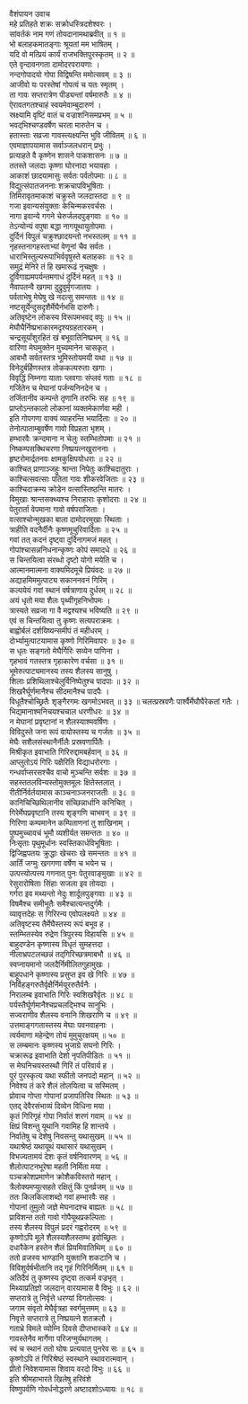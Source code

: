 वैशंपायन उवाच  
महे प्रतिहते शक्रः सक्रोधस्त्रिदशेश्वरः ।  
सांवर्तकं नाम गणं तोयदानामथाब्रवीत् ॥ १ ॥  
भो बलाहकमातङ्‌‌‍गाः श्रूयतां मम भाषितम् ।  
यदि वो मत्प्रियं कार्यं राजभक्तिपुरस्कृतम् ॥ २ ॥  
एते वृन्दावनगता दामोदरपरायणाः ।  
नन्दगोपादयो गोपा विद्विषन्ति ममोत्सवम् ॥ ३ ॥  
आजीवो यः परस्तेषां गोपत्वं च यतः स्मृतम् ।  
ता गावः सप्तरात्रेण पीड्यन्तां वर्षमारुतैः ॥ ४ ॥  
ऐरावतगतश्चाहं स्वयमेवाम्बुदारुणं ।  
स्रक्ष्यामि वृष्टिं वातं च वज्राशनिसमप्रभम् ॥ ५ ॥  
भवद्‌भिश्चण्डवर्षेण चरता मारुतेन च ।  
हतास्ताः सव्रजा गावस्त्यक्ष्यन्ति भुवि जीवितम् ॥ ६ ॥  
एवमाज्ञापयामास सर्वाञ्जलधरान् प्रभुः ।  
प्रत्याहते वै कृष्णेन शासने पाकशासनः ॥ ७ ॥  
ततस्ते जलदाः कृष्णा घोरनादा भयावहाः ।  
आकाशं छादयामासुः सर्वतः पर्वतोपमाः ॥ ८ ॥  
विद्युत्संपातजननाः शक्रचापविभूषिताः ।  
तिमिरावृतमाकाशं चक्रुस्ते जलदास्तदा ॥ ९ ॥  
गजा इवान्यसंयुक्ताः केचिन्मकरवर्चसः ।  
नागा इवान्ये गगने चेरुर्जलदपुङ्‌‌‍गवाः ॥ १० ॥  
तेऽन्योन्यं वपुषा बद्धा नागयूथायुतोपमाः ।  
दुर्दिनं विपुलं चक्रुश्छादयन्तो नभस्तलम् ॥ ११ ॥  
नृहस्तनागहस्ताभ्यां वेणूनां चैव सर्वतः ।  
धाराभिस्तुल्यरूपाभिर्ववृषुस्ते बलाहकाः ॥ १२ ॥  
समुद्रं मेनिरे तं हि खमारूढं नृचक्षुषः ।  
दुर्विगाह्यमपर्यन्तमगाधं दुर्दिनं महत् ॥ १३ ॥  
नैवापतन्वै खगमा दुद्रुवुर्मृगजातयः ।  
पर्वताभेषु मेघेषु खे नदत्सु समन्ततः ॥ १४ ॥  
नष्टसूर्येन्दुसदृशैर्मेघैर्नभसि दारुणैः।  
अतिवृष्टेन लोकस्य विरूपमभवद् वपुः ॥ १५ ॥  
मेघौघैर्निष्प्रभाकारमदृश्यग्रहतारकम् ।  
चन्द्रसूर्यांशुरहितं खं बभूवातिनिष्प्रभम् ॥ १६ ॥  
वारिणा मेघमुक्तेन मुच्यमानेन चासकृत् ।  
आबभौ सर्वतस्तत्र भूमिस्तोयमयी यथा ॥ १७ ॥  
विनेदुर्बर्हिणस्तत्र तोककल्परुताः खगाः ।  
विवृद्धिं निम्नगा याताः प्लवगाः संप्लवं गताः ॥ १८ ॥  
गर्जितेन च मेघानां पर्जन्यनिनदेन च ।  
तर्जितानीव कम्पन्ते तृणानि तरुभिः सह ॥ १९ ॥  
प्राप्तोऽन्तकालो लोकानां व्यक्तमेकार्णवा मही ।  
इति गोपगणा वाक्यं व्याहरन्ति भयार्दिताः ॥ २० ॥  
तेनोत्पाताम्बुवर्षेण गावो विप्रहता भृशम् ।  
हम्भारवैः क्रन्दमाना न चेलुः स्तम्भितोपमाः ॥ २१ ॥  
निष्कम्पसक्थिचरणा निष्प्रयत्‍नखुराननाः ।  
हृष्टरोमार्द्रतनवः क्षामकुक्षिपयोधराः ॥ २२ ॥  
काश्चित् प्राणाञ्जहुः श्रान्ता निपेतुः काश्चिदातुराः ।  
काश्चित्सवत्साः पतिता गावः शीकरवेजिताः ॥ २३ ॥  
काश्चिदाक्रम्य क्रोडेन वत्सांस्तिष्ठन्ति मातरः ।  
विमुखाः श्रान्तसक्थ्यश्च निराहाराः कृशोदराः ॥ २४ ॥  
पेतुरार्ता वेपमाना गावो वर्षपराजिताः ।  
वत्साश्चोन्मुखका बाला दामोदरमुखाः स्थिताः ।  
त्राहीति वदनैर्दीनैः कृष्णमूचुरिवार्दिताः ॥ २५ ॥  
गवां तत् कदनं दृष्ट्‍वा दुर्दिनागमजं महत् ।  
गोपांश्चासन्ननिधनान्कृष्णः कोपं समादधे ॥ २६ ॥  
स चिन्तयित्वा संरब्धो दृष्टो योगो मयेति च ।  
आत्मानमात्मना वाक्यमिदमूचे प्रियंवदः ॥ २७ ॥  
अद्याहमिममुत्पाट्य सकाननवनं गिरिम् ।  
कल्पयेयं गवां स्थानं वर्षत्राणाय दुर्धरम् ॥ २८ ॥  
अयं धृतो मया शैलः पृथ्वीगृहनिभोपमः ।  
त्रास्यते सव्रजा गा वै मद्वश्यश्च भविष्यति ॥ २९ ॥  
एवं स चिन्तयित्वा तु कृष्णः सत्यपराक्रमः ।  
बाह्वोर्बलं दर्शयिष्यन्समीपं तं महीधरम् ।  
दोर्भ्यामुत्पाटयामास कृष्णो गिरिमिवापरः ॥ ३० ॥  
स धृतः सङ्‌‌‍गतो मेघैर्गिरिः सव्येन पाणिना ।  
गृहभावं गतस्तत्र गृहाकारेण वर्चसा ॥ ३१ ॥  
भूमेरुत्पाट्यमानस्य तस्य शैलस्य सानुषु ।  
शिलाः प्रशिथिलाश्चेलुर्विनिष्पेतुश्च पादपाः ॥ ३२ ॥  
शिखरैर्घूर्णमानैश्च सीदमानैश्च पादपैः ।  
विधूतैश्चोच्छ्रितैः शृङ्‌‌‍गैरगमः खगमोऽभवत् ॥ ३३ ॥
चलत्प्रस्रवणैः पार्श्वैर्मेघौघैरेकतां गतैः ।  
भिद्यमानाश्मनिचयश्चचाल धरणीधरः ॥ ३४ ॥  
न मेघानां प्रवृष्टानां न शैलस्याश्मवर्षिणः ।  
विविदुस्ते जना रूपं वायोस्तस्य च गर्जतः ॥ ३५ ॥  
मेघैः सशैलसंस्थानैर्नीलैः प्रस्रवणार्पितैः ।  
मिश्रीकृत इवाभाति गिरिरुद्दामबर्हवान् ॥ ३६ ॥  
आप्लुतोऽयं गिरिः पक्षैरिति विद्याधरोरगाः ।  
गन्धर्वाप्सरसश्चैव वाचो मुञ्चन्ति सर्वशः ॥ ३७ ॥  
सहस्ततलविन्यस्तोमुक्तमूलः क्षितेस्तलात् ।  
रीतीर्निर्वर्तयामास काञ्चनाञ्जनराजतीः ॥ ३८ ॥  
कानिचिच्छिथिलानीव संच्छिन्नार्धानि कनिचित् ।  
गिरेर्मेघप्रवृष्टानि तस्य शृङ्‌‌‍गणि चाभवन् ॥ ३९ ॥  
गिरिणा कम्पमानेन कम्पिताणनां तु शाखिनाम् ।  
पुष्पमुच्चावचं भूमौ व्यशीर्यत समन्ततः ॥ ४० ॥  
निःसृताः पृथुमूर्धानः स्वस्तिकार्धविभूषिताः ।  
द्विजिह्वपतयः क्रुद्धाः खेचराः खे समन्ततः ॥ ४१ ॥  
आर्तिं जग्मुः खगगणा वर्षेण च भयेन च ।  
उत्पत्त्योत्पत्त्य गगनात् पुनः पेतुरवाङ्‌‌‍मुखाः ॥ ४२ ॥  
रेसुरारोषिताः सिंहाः सजला इव तोयदाः ।  
गर्गरा इव मथ्यन्तो नेदुः शार्दूलपुङ्‌‌‍गवाः ॥ ४३ ॥  
विषमैश्च समीभूतैः समैश्चात्यन्तदुर्गमैः ।  
व्यावृत्तदेहः स गिरिरन्य एवोपलक्ष्यते ॥ ४४ ॥  
अतिवृष्टस्य तैर्मेघैस्तस्य रूपं बभूव ह ।  
स्तम्भितस्येव रुद्रेण त्रिपुरस्य विहायसि ॥ ४५ ॥  
बाहुदण्डेन कृष्णास्य विधृतं सुमहत्तदा ।  
नीलाभ्रपटलच्छन्नं तद्‌गिरिच्छत्रमाबभौ ॥ ४६ ॥  
स्वप्नायमानो जलदैर्निमीलितगुहामुखः ।  
बाहूपधाने कृष्णास्य प्रसुप्त इव खे गिरिः ॥ ४७ ॥  
निर्विहङ्‌‌‍गरुतैर्वृक्षैर्निर्मयूररुतैर्वनैः ।  
निरालम्ब इवाभाति गिरिः स्वशिखरैर्वृतः ॥ ४८ ॥  
पर्यस्तैर्घूर्णमानैश्चप्रचलद्भिश्च सानुभिः ।  
सज्वराणीव शैलस्य वनानि शिखराणि च ॥ ४९ ॥  
उत्तमाङ्‌‌‍गगतास्तस्य मेघाः पवनवाहनाः ।  
त्वर्यमाणा महेन्द्रेण तोयं मुमुचुरक्षयम् ॥ ५० ॥  
स लम्बमानः कृष्णस्य भुजाग्रे सघनो गिरिः ।  
चक्रारूढ इवाभाति देशो नृपतिपीडितः ॥ ५१ ॥  
स मेघनिचयस्तस्थौ गिरिं तं परिवार्य ह ।  
पुरं पुरस्कृत्य यथा स्फीतो जनपदो महान् ॥ ५२ ॥  
निवेश्य तं करे शैलं तोलयित्वा च सस्मितम् ।  
प्रोवाच गोप्ता गोपानां प्रजापतिरिव स्थितः ॥ ५३ ॥  
एतद् देवैरसंभाव्यं दिव्येन विधिना मया ।  
कृतं गिरिगृहं गोपा निर्वातं शरणं गवाम् ॥ ५४ ॥  
क्षिप्रं विशन्तु यूथानि गवामिह हि शान्तये ।  
निर्वातेषु च देशेषु निवसन्तु यथासुखम् ॥ ५५ ॥  
यथाश्रेष्ठं यथायूथं यथासारं यथासुखम् ।  
विभज्यतामयं देशः कृतं वर्षनिवारणम् ॥ ५६ ॥  
शैलोत्पाटनभूरेषा महती निर्मिता मया ।  
पञ्चक्रोशप्रमाणेन क्रोशैकविस्तरो महान् ।  
त्रैलोक्यमप्युत्सहते रक्षितुं किं पुनर्व्रजम् ॥ ५७ ॥  
ततः किलकिलाशब्दो गवां हम्भारवैः सह ।  
गोपानां तुमुलो जज्ञे मेघनादश्च बाह्यतः ॥ ५८ ॥  
प्राविशन्त ततो गावो गोपैयूथप्रकल्पिताः ।  
तस्य शैलस्य विपुलं प्रदरं गह्वरोदरम् ॥ ५९ ॥  
कृष्णोऽपि मूले शैलस्यशैलस्तम्भ इवोच्छ्रितः ।  
दधारैकेन हस्तेन शैलं प्रियमिवातिथिम् ॥ ६० ॥  
ततो व्रजस्य भाण्डानि युक्तानि शकटानि च ।  
विविशुर्वर्षभीतानि तद्‌ गृहं गिरिनिर्मितम् ॥ ६१ ॥  
अतिदैवं तु कृष्णस्य दृष्ट्‍वा तत्कर्म वज्रभृत् ।  
मिथ्याप्रतिज्ञो जलदान् वारयामास वै विभुः ॥ ६२ ॥  
सप्तरात्रे तु निर्वृत्ते धरण्यां विगतोत्सवः ।  
जगाम संवृतो मेघैर्वृत्रहा स्वर्गमुत्तमम् ॥ ६३ ॥  
निवृत्ते सप्तरात्रे तु निष्प्रयत्‍ने शतक्रतौ ।  
गताभ्रे विमले व्योम्नि दिवसे दीप्तभास्करे ॥ ६४ ॥  
गावस्तेनैव मार्गेणा परिजग्मुर्यथागतम् ।  
स्वं च स्थानं ततो घोषः प्रत्ययात् पुनरेव सः ॥ ६५ ॥  
कृष्णोऽपि तं गिरिश्रेष्ठं स्वस्थाने स्थावरात्मवान् ।  
प्रीतो निवेशयामास शिवाय वरदो विभुः ॥ ६६ ॥  
इति श्रीमहाभारते खिलेषु हरिवंशे  
विष्णुपर्वणि गोवर्धनोद्धरणे अष्टादशोऽध्यायः ॥ १८ ॥
